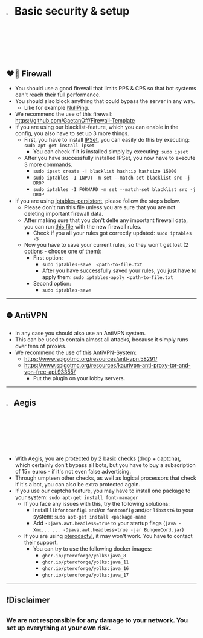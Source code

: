 # <img src="https://cdn.discordapp.com/emojis/766567803330887690.webp?size=96&quality=lossless" width="3%"> <b>Basic security & setup</b>

## <b>❤️‍🔥 Firewall</b>
 - You should use a good firewall that limits PPS & CPS so that bot systems can't reach their full performance.
 - You should also block anything that could bypass the server in any way.
   - Like for example [NullPing](https://www.spigotmc.org/wiki/firewall-guide/).
 - We recommend the use of this firewall: https://github.com/GaetanOff/Firewall-Template
 - If you are using our blacklist-feature, which you can enable in the config, you also have to set up 3 more things.
   - First, you have to install [IPSet](https://confluence.jaytaala.com/display/TKB/Using+ipset+to+block+IP+addresses+-+firewall), you can easily do this by executing: `sudo apt-get install ipset`
     - You can check if it is installed simply by executing: `sudo ipset`
   - After you have successfully installed IPSet, you now have to execute 3 more commands.
     - `sudo ipset create -! blacklist hash:ip hashsize 15000`
     - `sudo iptables -I INPUT -m set --match-set blacklist src -j DROP`
     - `sudo iptables -I FORWARD -m set --match-set blacklist src -j DROP`
 - If you are using [iptables-persistent](https://www.thomas-krenn.com/en/wiki/Saving_Iptables_Firewall_Rules_Permanently), please follow the steps below.
   - Please don't run this file unless you are sure that you are not deleting important firewall data.
   - After making sure that you don't delte any important firewall data, you can run [this file](https://github.com/GaetanOff/Firewall-Template/blob/master/rules) with the new firewall rules.
     - Check if you all your rules got correctly updated: `sudo iptables -S`
   - Now you have to save your current rules, so they won't get lost (2 options - choose one of them):
     - First option:
       - `sudo iptables-save  <path-to-file.txt`
       - After you have successfully saved your rules, you just have to apply them: `sudo iptables-apply <path-to-file.txt`
     - Second option:
       - `sudo iptables-save`

<hr>

## <b>⛔ AntiVPN</b>
 - In any case you should also use an AntiVPN system.
 - This can be used to contain almost all attacks, because it simply runs over tens of proxies.
 - We recommend the use of this AntiVPN-System:
   - https://www.spigotmc.org/resources/anti-vpn.58291/
   - https://www.spigotmc.org/resources/kaurivpn-anti-proxy-tor-and-vpn-free-api.93355/
     - Put the plugin on your lobby servers.
       
<hr>

## <img src="https://cdn.discordapp.com/emojis/766676779049418762.webp?size=96&quality=lossless" width="3%"> <b> Aegis</b>
 - With Aegis, you are protected by 2 basic checks (drop + captcha), which certainly don't bypass all bots, but you have to buy a subscription of 15+ euros - if it's not even false advertising.
 - Through umpteen other checks, as well as logical processors that check if it's a bot, you can also be extra protected again.
 - If you use our captcha feature, you may have to install one package to your system: `sudo apt-get install font-manager`
   - If you face any issues with this, try the following solutions:
     - Install `libfontconfig1` and/or `fontconfig` and/or `libxtst6` to your system: `sudo apt-get install <package-name`
     - Add `-Djava.awt.headless=true` to your startup flags (`java -Xmx... ... -Djava.awt.headless=true -jar BungeeCord.jar`)
   - If you are using [pterodactyl](https://pterodactyl.io/), it may won't work. You have to contact their support.
     - You can try to use the following docker images:
       - `ghcr.io/pteroforge/yolks:java_8`
       - `ghcr.io/pteroforge/yolks:java_11`
       - `ghcr.io/pteroforge/yolks:java_16`
       - `ghcr.io/pteroforge/yolks:java_17`
       
<hr>

## <b>❗Disclaimer</b>
### We are not responsible for any damage to your network. You set up everything at your own risk.
